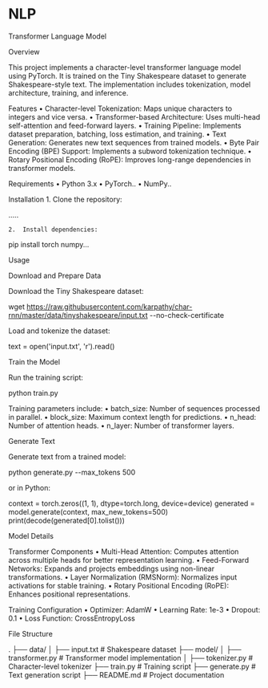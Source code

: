 # NLP
Transformer Language Model

Overview

This project implements a character-level transformer language model using PyTorch. It is trained on the Tiny Shakespeare dataset to generate Shakespeare-style text. The implementation includes tokenization, model architecture, training, and inference.

Features
	•	Character-level Tokenization: Maps unique characters to integers and vice versa.
	•	Transformer-based Architecture: Uses multi-head self-attention and feed-forward layers.
	•	Training Pipeline: Implements dataset preparation, batching, loss estimation, and training.
	•	Text Generation: Generates new text sequences from trained models.
	•	Byte Pair Encoding (BPE) Support: Implements a subword tokenization technique.
	•	Rotary Positional Encoding (RoPE): Improves long-range dependencies in transformer models.

Requirements
	•	Python 3.x
	•	PyTorch.. 
	•	NumPy..

Installation
	1.	Clone the repository:

.....


	2.	Install dependencies:

pip install torch numpy...



Usage

Download and Prepare Data

Download the Tiny Shakespeare dataset:

wget https://raw.githubusercontent.com/karpathy/char-rnn/master/data/tinyshakespeare/input.txt --no-check-certificate

Load and tokenize the dataset:

text = open('input.txt', 'r').read()

Train the Model

Run the training script:

python train.py

Training parameters include:
	•	batch_size: Number of sequences processed in parallel.
	•	block_size: Maximum context length for predictions.
	•	n_head: Number of attention heads.
	•	n_layer: Number of transformer layers.

Generate Text

Generate text from a trained model:

python generate.py --max_tokens 500

or in Python:

context = torch.zeros((1, 1), dtype=torch.long, device=device)
generated = model.generate(context, max_new_tokens=500)
print(decode(generated[0].tolist()))

Model Details

Transformer Components
	•	Multi-Head Attention: Computes attention across multiple heads for better representation learning.
	•	Feed-Forward Networks: Expands and projects embeddings using non-linear transformations.
	•	Layer Normalization (RMSNorm): Normalizes input activations for stable training.
	•	Rotary Positional Encoding (RoPE): Enhances positional representations.

Training Configuration
	•	Optimizer: AdamW
	•	Learning Rate: 1e-3
	•	Dropout: 0.1
	•	Loss Function: CrossEntropyLoss

File Structure

.
├── data/
│   ├── input.txt             # Shakespeare dataset
├── model/
│   ├── transformer.py        # Transformer model implementation
│   ├── tokenizer.py          # Character-level tokenizer
├── train.py                  # Training script
├── generate.py               # Text generation script
├── README.md                 # Project documentation

